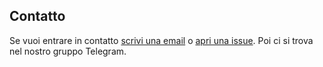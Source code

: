 ## Contatto
Se vuoi entrare in contatto [scrivi una email](mailto:stefano.cecere@gmail.com) o [apri una issue](https://github.com/m5sx/m5sx.github.io/issues). Poi ci si trova nel nostro gruppo Telegram.
